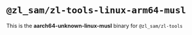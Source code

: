 # `@zl_sam/zl-tools-linux-arm64-musl`

This is the **aarch64-unknown-linux-musl** binary for `@zl_sam/zl-tools`
